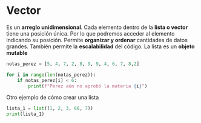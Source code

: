 # Vector

Es un **arreglo unidimensional**. Cada elemento dentro de la **lista o vector** tiene una posición única. Por lo que podremos acceder al elemento indicando su posición. Permite **organizar y ordenar** cantidades de datos grandes. También permite la **escalabilidad** del código. La lista es un **objeto mutable**

```python
notas_perez = [5, 4, 7, 2, 8, 9, 9, 4, 6, 7, 8,2]

for i in range(len(notas_perez)):
    if notas_perez[i] < 6:
        print(f"Perez aún no aprobó la materia {i}")
```

Otro ejemplo de cómo crear una lista

```python
lista_1 = list((1, 2, 3, 66, 7))
print(lista_1)
```
